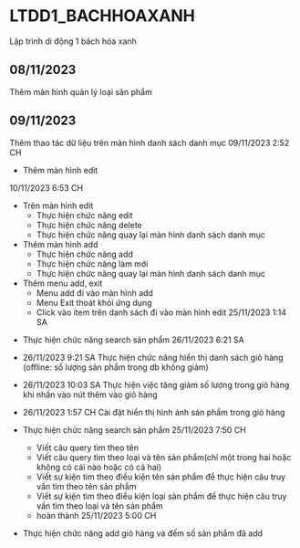 # LTDD1_BACHHOAXANH
Lập trình di động 1 bách hóa xanh

## 08/11/2023
Thêm màn hình quản lý loại sản phẩm

## 09/11/2023
Thêm thao tác dữ liệu trên màn hình danh sách danh mục 
09/11/2023 2:52 CH
+ Thêm màn hình edit 


10/11/2023 6:53 CH
+ Trên màn hình edit  
    - Thực hiện chức năng edit
    - Thực hiện chức năng delete
    - Thực hiện chức năng quay lại màn hình danh sách danh mục
+ Thêm màn hình add 
    - Thực hiện chức năng add
    - Thực hiện chức năng làm mới
    - Thực hiện chức năng quay lại màn hình danh sách danh mục
+ Thêm menu add, exit 
    - Menu add đi vào màn hình add
    - Menu Exit thoát khỏi ứng dụng
    - Click vào item trên danh sách đi vào màn hình edit
25/11/2023 1:14 SA
- Thực hiện chức năng search sản phẩm
26/11/2023 6:21 SA
- 26/11/2023 9:21 SA Thực hiện chức năng hiển thị danh sách giỏ hàng (offline: số lượng sản phẩm trong db không giảm)
- 26/11/2023 10:03 SA Thực hiện việc tăng giảm số lượng trong giỏ hàng khi nhấn vào nút thêm vào giỏ hàng
- 26/11/2023 1:57 CH Cài đặt hiển thị hình ảnh sản phẩm trong giỏ hàng

- Thực hiện chức năng search sản phẩm 25/11/2023 7:50 CH
    - Viết câu query tìm theo tên
    - Viết câu query tìm theo loại và tên sản phẩm(chỉ một trong hai hoặc không có cái nào hoặc có cả hai)
    - Viết sự kiện tìm theo điều kiện tên sản phẩm để thực hiện câu truy vấn tìm theo tên sản phẩm
    - Viết sự kiện tìm theo điều kiện loại sản phẩm để thực hiện câu truy vấn tìm theo loại và tên sản phẩm
    - hoàn thành 25/11/2023 5:00 CH
- Thực hiện chức năng add giỏ hàng và đếm số sản phẩm đã add
